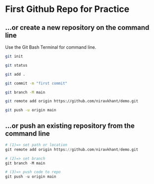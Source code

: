 # First Github Repo for Practice


## …or create a new repository on the command line

Use the Git Bash Terminal for command line.

```bash
git init
```
```bash
git status
```
```bash
git add .
```
```bash
git commit -m "first commit"
```
```bash
git branch -M main
```
```bash
git remote add origin https://github.com/niravkhant/demo.git
```
```bash
git push -u origin main
```
## …or push an existing repository from the command line

```python
# (1)=> set path or location
git remote add origin https://github.com/niravkhant/demo.git

# (2)=> set branch
git branch -M main

# (3)=> push code to repo
git push -u origin main
```

